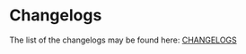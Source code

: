 # Changelogs

The list of the changelogs may be found here: [CHANGELOGS](https://core.lirx.org/docs/changelogs/1.7.0/)
